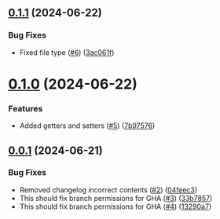 ## [0.1.1](https://github.com/webaps/gedcom/compare/v0.1.0...v0.1.1) (2024-06-22)


### Bug Fixes

* Fixed file type ([#6](https://github.com/webaps/gedcom/issues/6)) ([3ac061f](https://github.com/webaps/gedcom/commit/3ac061f5a2cfb4a37548edf39a0a355caedc7e13))



# [0.1.0](https://github.com/webaps/gedcom/compare/v0.0.1...v0.1.0) (2024-06-22)


### Features

* Added getters and setters ([#5](https://github.com/webaps/gedcom/issues/5)) ([7b97576](https://github.com/webaps/gedcom/commit/7b97576d63f7eb82221f64e9ff543c58cdd1858b))



## [0.0.1](https://github.com/webaps/gedcom/compare/04feec3f3a075fc6aca7bd37b07ef061b5685df0...v0.0.1) (2024-06-21)


### Bug Fixes

* Removed changelog incorrect contents ([#2](https://github.com/webaps/gedcom/issues/2)) ([04feec3](https://github.com/webaps/gedcom/commit/04feec3f3a075fc6aca7bd37b07ef061b5685df0))
* This should fix branch permissions for GHA ([#3](https://github.com/webaps/gedcom/issues/3)) ([33b7857](https://github.com/webaps/gedcom/commit/33b7857c5b023c8fe646f43ae03e99ffc997059e))
* This should fix branch permissions for GHA ([#4](https://github.com/webaps/gedcom/issues/4)) ([13290a7](https://github.com/webaps/gedcom/commit/13290a752185200b373aa582ecd8080ee0074c14))



